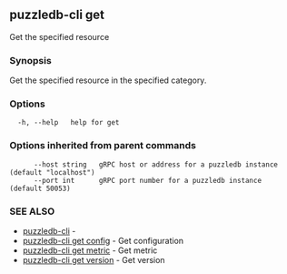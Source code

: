 ## puzzledb-cli get

Get the specified resource

### Synopsis

Get the specified resource in the specified category.

### Options

```
  -h, --help   help for get
```

### Options inherited from parent commands

```
      --host string   gRPC host or address for a puzzledb instance (default "localhost")
      --port int      gRPC port number for a puzzledb instance (default 50053)
```

### SEE ALSO

* [puzzledb-cli](puzzledb-cli.md)	 - 
* [puzzledb-cli get config](puzzledb-cli_get_config.md)	 - Get configuration
* [puzzledb-cli get metric](puzzledb-cli_get_metric.md)	 - Get metric
* [puzzledb-cli get version](puzzledb-cli_get_version.md)	 - Get version

